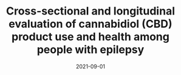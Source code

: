 ---
title: "Cross-sectional and longitudinal evaluation of cannabidiol (CBD) product use and health among people with epilepsy"
collection: publications
permalink: /publication/2021-09-01-cannabis-epilepsy
date: 2021-09-01
venue: 'Epilepsy &amp; Behavior'
link: 'https://doi.org/10.1016/j.yebeh.2021.108205'
paperurl: 'http://marterin.github.io/files/Strickland et al. (2021).pdf'
citation: 'Strickland JC, Jackson H, Schlienz NJ, Salpekar J, <b>Martin EL</b>, Munson J, Bonn-Miller MO, &amp; Vandrey R. Cross-sectional and longitudinal evaluation of cannabidiol (CBD) product use and health among people with epilepsy. <i>Epilepsy &amp; Behavior</i>. (2021).'
---